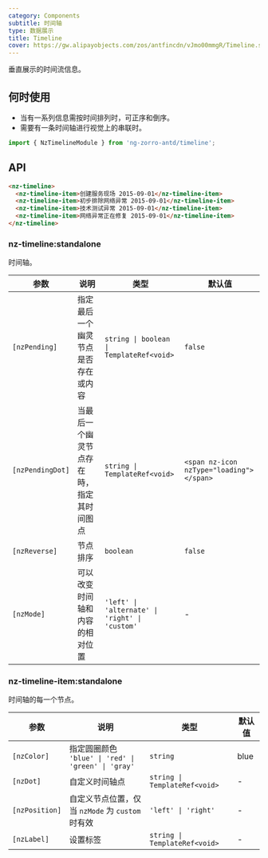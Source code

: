 ```yaml
---
category: Components
subtitle: 时间轴
type: 数据展示
title: Timeline
cover: https://gw.alipayobjects.com/zos/antfincdn/vJmo00mmgR/Timeline.svg
---
```


垂直展示的时间流信息。

## 何时使用

- 当有一系列信息需按时间排列时，可正序和倒序。
- 需要有一条时间轴进行视觉上的串联时。

```ts
import { NzTimelineModule } from 'ng-zorro-antd/timeline';
```

## API

```html
<nz-timeline>
  <nz-timeline-item>创建服务现场 2015-09-01</nz-timeline-item>
  <nz-timeline-item>初步排除网络异常 2015-09-01</nz-timeline-item>
  <nz-timeline-item>技术测试异常 2015-09-01</nz-timeline-item>
  <nz-timeline-item>网络异常正在修复 2015-09-01</nz-timeline-item>
</nz-timeline>
```

### nz-timeline:standalone

时间轴。

| 参数             | 说明                                     | 类型                                           | 默认值                                   |
| ---------------- | ---------------------------------------- | ---------------------------------------------- | ---------------------------------------- |
| `[nzPending]`    | 指定最后一个幽灵节点是否存在或内容       | `string \| boolean \| TemplateRef<void>`       | `false`                                  |
| `[nzPendingDot]` | 当最后一个幽灵节点存在時，指定其时间图点 | `string \| TemplateRef<void>`                  | `<span nz-icon nzType="loading"></span>` |
| `[nzReverse]`    | 节点排序                                 | `boolean`                                      | `false`                                  |
| `[nzMode]`       | 可以改变时间轴和内容的相对位置           | `'left' \| 'alternate' \| 'right' \| 'custom'` | -                                        |

### nz-timeline-item:standalone

时间轴的每一个节点。

| 参数           | 说明                                                | 类型                          | 默认值 |
| -------------- | --------------------------------------------------- | ----------------------------- | ------ |
| `[nzColor]`    | 指定圆圈颜色 `'blue' \| 'red' \| 'green' \| 'gray'` | `string`                      | blue   |
| `[nzDot]`      | 自定义时间轴点                                      | `string \| TemplateRef<void>` | -      |
| `[nzPosition]` | 自定义节点位置，仅当 `nzMode` 为 `custom` 时有效    | `'left' \| 'right'`           | -      |
| `[nzLabel]`    | 设置标签                                            | `string \| TemplateRef<void>` | -      |
